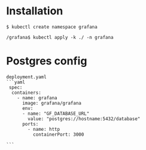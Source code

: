 # Installation

    $ kubectl create namespace grafana

    /grafana$ kubectl apply -k ./ -n grafana

# Postgres config

    deployment.yaml
    ```yaml
     spec:
      containers:
        - name: grafana
          image: grafana/grafana
          env: 
          - name: "GF_DATABASE_URL"
            value: "postgres://hostname:5432/database"
          ports:
            - name: http
              containerPort: 3000

    ```